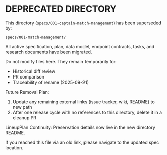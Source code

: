 # DEPRECATED DIRECTORY

This directory (`specs/001-captain-match-management`) has been superseded by:

`specs/001-match-management/`

All active specification, plan, data model, endpoint contracts, tasks, and research documents have been migrated.

Do not modify files here. They remain temporarily for:

- Historical diff review
- PR comparison
- Traceability of rename (2025-09-21)

Future Removal Plan:

1. Update any remaining external links (issue tracker, wiki, README) to new path
2. After one release cycle with no references to this directory, delete it in a cleanup PR

LineupPlan Continuity: Preservation details now live in the new directory README.

If you reached this file via an old link, please navigate to the updated spec location.
